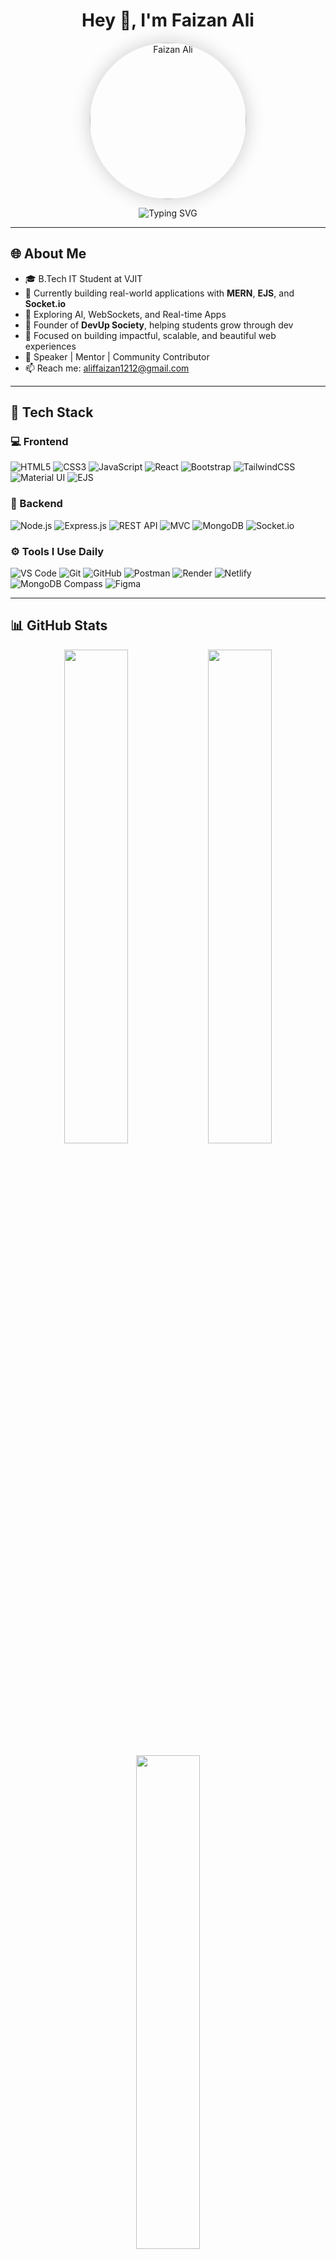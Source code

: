 <h1 align="center">Hey 👋, I'm Faizan Ali</h1>
<p align="center">
  <img src="https://your-image-link-here.jpg" alt="Faizan Ali" width="250" style="border-radius: 50%; box-shadow: 0 0 30px rgba(0,0,0,0.2);"/>
</p>
<p align="center">
  <img src="https://readme-typing-svg.demolab.com?font=Fira+Code&size=24&pause=1000&color=6C63FF&center=true&vCenter=true&width=600&lines=Full+Stack+Web+Developer;Tech+Enthusiast+%F0%9F%9A%80;DevUp+Society+Founder+%F0%9F%92%BC;Passionate+Learner+%F0%9F%93%9A;Loves+Problem+Solving+%E2%9C%A8" alt="Typing SVG" />
</p>

---

## 🌐 About Me

- 🎓 B.Tech IT Student at VJIT  
- 🌱 Currently building real-world applications with **MERN**, **EJS**, and **Socket.io**  
- 🧠 Exploring AI, WebSockets, and Real-time Apps  
- 🧩 Founder of **DevUp Society**, helping students grow through dev  
- 🎯 Focused on building impactful, scalable, and beautiful web experiences  
- 🎤 Speaker | Mentor | Community Contributor  
- 📫 Reach me: aliffaizan1212@gmail.com  

---

## 🧠 Tech Stack

### 💻 Frontend
![HTML5](https://img.shields.io/badge/-HTML5-E34F26?logo=html5&logoColor=white&style=for-the-badge)
![CSS3](https://img.shields.io/badge/-CSS3-1572B6?logo=css3&logoColor=white&style=for-the-badge)
![JavaScript](https://img.shields.io/badge/-JavaScript-F7DF1E?logo=javascript&logoColor=black&style=for-the-badge)
![React](https://img.shields.io/badge/-React-61DAFB?logo=react&logoColor=black&style=for-the-badge)
![Bootstrap](https://img.shields.io/badge/-Bootstrap-563D7C?logo=bootstrap&logoColor=white&style=for-the-badge)
![TailwindCSS](https://img.shields.io/badge/-TailwindCSS-38B2AC?logo=tailwind-css&logoColor=white&style=for-the-badge)
![Material UI](https://img.shields.io/badge/-MaterialUI-007FFF?logo=mui&logoColor=white&style=for-the-badge)
![EJS](https://img.shields.io/badge/-EJS-303030?logo=javascript&logoColor=white&style=for-the-badge)

### 🔧 Backend
![Node.js](https://img.shields.io/badge/-Node.js-339933?logo=node.js&logoColor=white&style=for-the-badge)
![Express.js](https://img.shields.io/badge/-Express.js-000000?logo=express&logoColor=white&style=for-the-badge)
![REST API](https://img.shields.io/badge/-REST%20API-blue?style=for-the-badge)
![MVC](https://img.shields.io/badge/-MVC%20Architecture-purple?style=for-the-badge)
![MongoDB](https://img.shields.io/badge/-MongoDB-47A248?logo=mongodb&logoColor=white&style=for-the-badge)
![Socket.io](https://img.shields.io/badge/-Socket.io-010101?logo=socket.io&logoColor=white&style=for-the-badge)

### ⚙️ Tools I Use Daily
![VS Code](https://img.shields.io/badge/-VSCode-007ACC?logo=visual-studio-code&logoColor=white&style=for-the-badge)
![Git](https://img.shields.io/badge/-Git-F05032?logo=git&logoColor=white&style=for-the-badge)
![GitHub](https://img.shields.io/badge/-GitHub-181717?logo=github&logoColor=white&style=for-the-badge)
![Postman](https://img.shields.io/badge/-Postman-FF6C37?logo=postman&logoColor=white&style=for-the-badge)
![Render](https://img.shields.io/badge/-Render-46E3B7?logo=render&logoColor=white&style=for-the-badge)
![Netlify](https://img.shields.io/badge/-Netlify-00C7B7?logo=netlify&logoColor=white&style=for-the-badge)
![MongoDB Compass](https://img.shields.io/badge/-Compass-47A248?logo=mongodb&logoColor=white&style=for-the-badge)
![Figma](https://img.shields.io/badge/-Figma-F24E1E?logo=figma&logoColor=white&style=for-the-badge)

---

## 📊 GitHub Stats

<p align="center">
  <img src="https://github-readme-stats.vercel.app/api?username=FaizanMohammed07&theme=react&show_icons=true" width="45%"/> 
  <img src="https://github-readme-streak-stats.herokuapp.com?user=FaizanMohammed07&theme=react" width="45%"/>
</p>
<p align="center">
  <img src="https://github-readme-stats.vercel.app/api/top-langs/?username=FaizanMohammed07&layout=compact&theme=react" width="45%"/>
</p>

---

## 🚀 Featured Projects

| Project | Tech Stack | Link |
|--------|-------------|------|
| **🌍 Wanderlust** | EJS, Node.js, MongoDB, TailwindCSS | `Coming Soon` |
| **💊 Prescripto** | MERN Stack, Doctor Booking App | `Coming Soon` |
| **📦 SideBarMenu** | HTML/CSS | [GitHub Repo](https://github.com/FaizanMohammed07/SideBarMenu) |
| **🔥 Real-Time Chat App** | Node.js, Socket.io, EJS | `In Progress` |

---

## 📢 DevUp Society - Let’s Grow Together!

👨‍🏫 Faizan founded **DevUp Society**, a student-led initiative to:  
- Guide freshers in development  
- Conduct hackathons, workshops, and mentor sessions  
- Build a strong tech community in VJIT  

🎯 Follow [DevUp Society Updates](#) and join the movement!

---
<p align="center"> <a href="https://www.linkedin.com/in/faizanmohammed07/" target="_blank"><img src="https://img.shields.io/badge/LinkedIn-FaizanMohammed-blue?style=for-the-badge&logo=linkedin" /></a> <a href="mailto:faizan.dev07@gmail.com"><img src="https://img.shields.io/badge/Gmail-Faizan-red?style=for-the-badge&logo=gmail" /></a> <a href="https://github.com/FaizanMohammed07"><img src="https://img.shields.io/badge/GitHub-FaizanMohammed07-181717?style=for-the-badge&logo=github" /></a> </p>

## 📬 Let's Connect!

[![LinkedIn](https://img.shields.io/badge/-LinkedIn-blue?logo=linkedin&logoColor=white&style=for-the-badge)](https://linkedin.com/in/your-link)  
[![Email](https://img.shields.io/badge/-aliffaizan1212@gmail.com-c14438?logo=gmail&logoColor=white&style=for-the-badge)](mailto:aliffaizan1212@gmail.com)

---

<p align="center">Made with ❤️ by Faizan Ali | 💻 DevUp Society</p>
